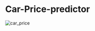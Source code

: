# Car-Price-predictor
![car_price](https://github.com/user-attachments/assets/3c401280-9167-4fd2-96ab-03ba1e6de742)
